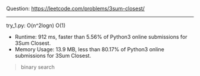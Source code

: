 Question: https://leetcode.com/problems/3sum-closest/

---

try_1.py: O(n^2logn) O(1)

* Runtime: 912 ms, faster than 5.56% of Python3 online submissions for 3Sum Closest.
* Memory Usage: 13.9 MB, less than 80.17% of Python3 online submissions for 3Sum Closest.

> binary search
